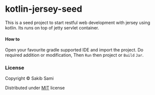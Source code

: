 # kotlin-jersey-seed

This is a seed project to start restful web development with jersey using kotlin. Its runs on top of jetty servlet container.


#### How to
Open your favourite gradle supported IDE and import the project.
Do required addition or modification,
Then `Run` then project or `Build` `Jar`.

### License
Copyright &copy;  Sakib Sami

Distributed under [MIT](https://github.com/s4kibs4mi/kotlin-jersey-seed/blob/master/LICENSE) license
